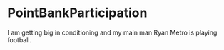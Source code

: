PointBankParticipation
======================

I am getting big in conditioning and my main man Ryan Metro is playing football.

